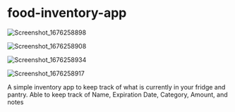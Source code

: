 # food-inventory-app

![Screenshot_1676258898](https://user-images.githubusercontent.com/32626992/218367539-5627c8d4-aa27-4310-9362-7e15adbed807.png)

![Screenshot_1676258908](https://user-images.githubusercontent.com/32626992/218367554-1840998b-f71b-4bff-8b1a-351efd32dca4.png)

![Screenshot_1676258934](https://user-images.githubusercontent.com/32626992/218367560-02956fec-e2b3-41b4-88f2-6595db4de38b.png)

![Screenshot_1676258917](https://user-images.githubusercontent.com/32626992/218367566-54430d1d-006e-46ed-a931-21079150f22e.png)

A simple inventory app to keep track of what is currently in your fridge and pantry. Able to keep track of Name, Expiration Date, Category, Amount, and notes
